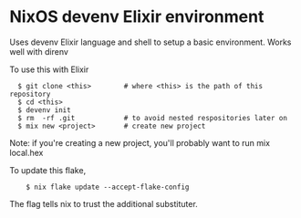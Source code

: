 # NixOS devenv Elixir environment

Uses devenv Elixir language and shell to setup a basic environment.
Works well with direnv

To use this with Elixir
```
  $ git clone <this>        # where <this> is the path of this repository
  $ cd <this>
  $ devenv init
  $ rm  -rf .git            # to avoid nested respositories later on
  $ mix new <project>       # create new project
```

Note: if you're creating a new project, you'll probably want to run mix local.hex

To update this flake,
```
    $ nix flake update --accept-flake-config
```

The flag tells nix to trust the additional substituter.


